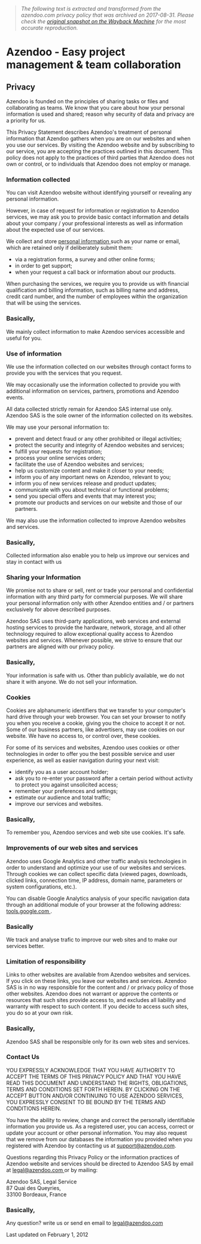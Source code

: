 > *The following text is extracted and transformed from the azendoo.com privacy policy that was archived on 2017-08-31. Please check the [original snapshot on the Wayback Machine](https://web.archive.org/web/20170831001614id_/https%3A//www.azendoo.com/privacy) for the most accurate reproduction.*

# Azendoo - Easy project management & team collaboration

## Privacy

Azendoo is founded on the principles of sharing tasks or files and collaborating as teams. We know that you care about how your personal information is used and shared; reason why security of data and privacy are a priority for us.

This Privacy Statement describes Azendoo's treatment of personal information that Azendoo gathers when you are on our websites and when you use our services. By visiting the Azendoo website and by subscribing to our service, you are accepting the practices outlined in this document. This policy does not apply to the practices of third parties that Azendoo does not own or control, or to individuals that Azendoo does not employ or manage.

### Information collected

You can visit Azendoo website without identifying yourself or revealing any personal information. 

However, in case of request for information or registration to Azendoo services, we may ask you to provide basic contact information and details about your company / your professional interests as well as information about the expected use of our services. 

We collect and store [ personal information ](https://web.archive.org/terms) such as your name or email, which are retained only if deliberately submit them: 

  * via a registration forms, a survey and other online forms; 
  * in order to get support; 
  * when your request a call back or information about our products. 



When purchasing the services, we require you to provide us with financial qualification and billing information, such as billing name and address, credit card number, and the number of employees within the organization that will be using the services.

### Basically,

We mainly collect information to make Azendoo services accessible and useful for you.

### Use of information

We use the information collected on our websites through contact forms to provide you with the services that you request. 

We may occasionally use the information collected to provide you with additional information on services, partners, promotions and Azendoo events. 

All data collected strictly remain for Azendoo SAS internal use only. Azendoo SAS is the sole owner of the information collected on its websites. 

We may use your personal information to: 
  * prevent and detect fraud or any other prohibited or illegal activities; 
  * protect the security and integrity of Azendoo websites and services; 
  * fulfill your requests for registration; 
  * process your online services orders; 
  * facilitate the use of Azendoo websites and services; 
  * help us customize content and make it closer to your needs; 
  * inform you of any important news on Azendoo, relevant to you; 
  * inform you of new services release and product updates; 
  * communicate with you about technical or functional problems; 
  * send you special offers and events that may interest you; 
  * promote our products and services on our website and those of our partners. 



We may also use the information collected to improve Azendoo websites and services.

### Basically,

Collected information also enable you to help us improve our services and stay in contact with us

### Sharing your Information

We promise not to share or sell, rent or trade your personal and confidential information with any third party for commercial purposes. We will share your personal information only with other Azendoo entities and / or partners exclusively for above described purposes. 

Azendoo SAS uses third-party applications, web services and external hosting services to provide the hardware, network, storage, and all other technology required to allow exceptional quality access to Azendoo websites and services. Whenever possible, we strive to ensure that our partners are aligned with our privacy policy.

### Basically,

Your information is safe with us. Other than publicly available, we do not share it with anyone. We do not sell your information.

### Cookies

Cookies are alphanumeric identifiers that we transfer to your computer's hard drive through your web browser. You can set your browser to notify you when you receive a cookie, giving you the choice to accept it or not. Some of our business partners, like advertisers, may use cookies on our website. We have no access to, or control over, these cookies. 

For some of its services and websites, Azendoo uses cookies or other technologies in order to offer you the best possible service and user experience, as well as easier navigation during your next visit: 
  * identify you as a user account holder;
  * ask you to re-enter your password after a certain period without activity to protect you against unsolicited access;
  * remember your preferences and settings;
  * estimate our audience and total traffic;
  * improve our services and websites.



### Basically,

To remember you, Azendoo services and web site use cookies. It's safe.

### Improvements of our web sites and services

Azendoo uses Google Analytics and other traffic analysis technologies in order to understand and optimize your use of our websites and services. Through cookies we can collect specific data (viewed pages, downloads, clicked links, connection time, IP address, domain name, parameters or system configurations, etc.). 

You can disable Google Analytics analysis of your specific navigation data through an additional module of your browser at the following address: [ tools.google.com ](http://tools.google.com/dlpage/gaoptout).

### Basically

We track and analyse trafic to improve our web sites and to make our services better.

### Limitation of responsibility

Links to other websites are available from Azendoo websites and services. If you click on these links, you leave our websites and services. Azendoo SAS is in no way responsible for the content and / or privacy policy of those other websites. Azendoo does not warrant or approve the contents or resources that such sites provide access to, and excludes all liability and warranty with respect to such content. If you decide to access such sites, you do so at your own risk.

### Basically,

Azendoo SAS shall be responsible only for its own web sites and services.

### Contact Us

YOU EXPRESSLY ACKNOWLEDGE THAT YOU HAVE AUTHORITY TO ACCEPT THE TERMS OF THIS PRIVACY POLICY AND THAT YOU HAVE READ THIS DOCUMENT AND UNDERSTAND THE RIGHTS, OBLIGATIONS, TERMS AND CONDITIONS SET FORTH HEREIN. BY CLICKING ON THE ACCEPT BUTTON AND/OR CONTINUING TO USE AZENDOO SERVICES, YOU EXPRESSLY CONSENT TO BE BOUND BY THE TERMS AND CONDITIONS HEREIN. 

You have the ability to review, change and correct the personally identifiable information you provide us. As a registered user, you can access, correct or update your account or other personal information. You may also request that we remove from our databases the information you provided when you registered with Azendoo by contacting us at support@azendoo.com. 

Questions regarding this Privacy Policy or the information practices of Azendoo website and services should be directed to Azendoo SAS by email at [ legal@azendoo.com ](mailto:legal@azendoo.com) or by mailing: 

Azendoo SAS, Legal Service   
87 Quai des Queyries,   
33100 Bordeaux, France

### Basically,

Any question? write us or send en email to legal@azendoo.com

Last updated on February 1, 2012
